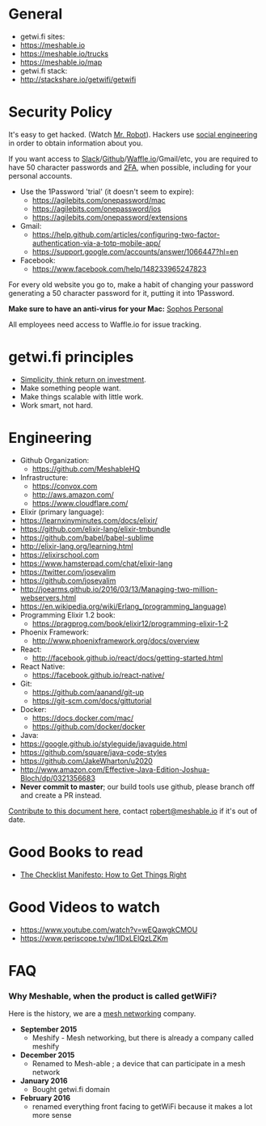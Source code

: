 # General
 - getwi.fi sites:
  - https://meshable.io
  - https://meshable.io/trucks
  - https://meshable.io/map
 - getwi.fi stack:
  - http://stackshare.io/getwifi/getwifi

# Security Policy

It's easy to get hacked. (Watch [Mr. Robot](http://www.imdb.com/title/tt4158110/)).
Hackers use [social engineering](https://en.wikipedia.org/wiki/Social_engineering_(security)) in order to obtain information about you.

If you want access to [Slack](https://slack.com)/[Github](https://github.com)/[Waffle.io](https://waffle.io)/Gmail/etc, you are required to have 50 character passwords and [2FA](https://en.wikipedia.org/wiki/Two-factor_authentication), when possible, including for your personal accounts.

 - Use the 1Password 'trial' (it doesn't seem to expire):
   - https://agilebits.com/onepassword/mac
   - https://agilebits.com/onepassword/ios
   - https://agilebits.com/onepassword/extensions
 - Gmail:
   - https://help.github.com/articles/configuring-two-factor-authentication-via-a-totp-mobile-app/
   - https://support.google.com/accounts/answer/1066447?hl=en
 - Facebook:
   - https://www.facebook.com/help/148233965247823

For every old website you go to, make a habit of changing your password generating a 50 character password for it, putting it into 1Password.

**Make sure to have an anti-virus for your Mac:** [Sophos Personal](https://www.sophos.com/en-us/products/free-tools/sophos-antivirus-for-mac-home-edition.aspx)

All employees need access to Waffle.io for issue tracking.

# getwi.fi principles
  - [Simplicity, think return on investment](http://marguskoiduste.eu/images/the_general_problem-974.png).
  - Make something people want.
  - Make things scalable with little work.
  - Work smart, not hard.

# Engineering
 - Github Organization:
   - https://github.com/MeshableHQ
 - Infrastructure:
   - https://convox.com
   - http://aws.amazon.com/
   - https://www.cloudflare.com/
 - Elixir (primary language):
  - https://learnxinyminutes.com/docs/elixir/
  - https://github.com/elixir-lang/elixir-tmbundle
  - https://github.com/babel/babel-sublime
  - http://elixir-lang.org/learning.html
  - https://elixirschool.com
  - https://www.hamsterpad.com/chat/elixir-lang
  - https://twitter.com/josevalim
  - https://github.com/josevalim
  - http://joearms.github.io/2016/03/13/Managing-two-million-webservers.html
  - https://en.wikipedia.org/wiki/Erlang_(programming_language)
  - Programming Elixir 1.2 book:
    - https://pragprog.com/book/elixir12/programming-elixir-1-2
  - Phoenix Framework:
    - http://www.phoenixframework.org/docs/overview
  - React:
    - http://facebook.github.io/react/docs/getting-started.html
  - React Native:
    - https://facebook.github.io/react-native/
 - Git:
    - https://github.com/aanand/git-up
    - https://git-scm.com/docs/gittutorial
 - Docker:
   - https://docs.docker.com/mac/
   - https://github.com/docker/docker
 - Java:
  - https://google.github.io/styleguide/javaguide.html
  - https://github.com/square/java-code-styles
  - https://github.com/JakeWharton/u2020
  - http://www.amazon.com/Effective-Java-Edition-Joshua-Bloch/dp/0321356683
 - **Never commit to master**; our build tools use github, please branch off and create a PR instead.

[Contribute to this document here](https://github.com/MeshableHQ/onboard), contact robert@meshable.io if it's out of date.

# Good Books to read

 - [The Checklist Manifesto: How to Get Things Right](http://www.amazon.com/The-Checklist-Manifesto-Things-Right/dp/0312430000)

# Good Videos to watch

 - https://www.youtube.com/watch?v=wEQawgkCMOU
 - https://www.periscope.tv/w/1lDxLElQzLZKm

# FAQ

### Why Meshable, when the product is called getWiFi?

Here is the history, we are a [mesh networking](https://en.wikipedia.org/wiki/Mesh_networking) company.

 - **September 2015**
   - Meshify - Mesh networking, but there is already a company called meshify
 - **December 2015**
   - Renamed to Mesh-able ; a device that can participate in a mesh network
 - **January 2016**
   - Bought getwi.fi domain
 - **February 2016**
   - renamed everything front facing to getWiFi because it makes a lot more sense
